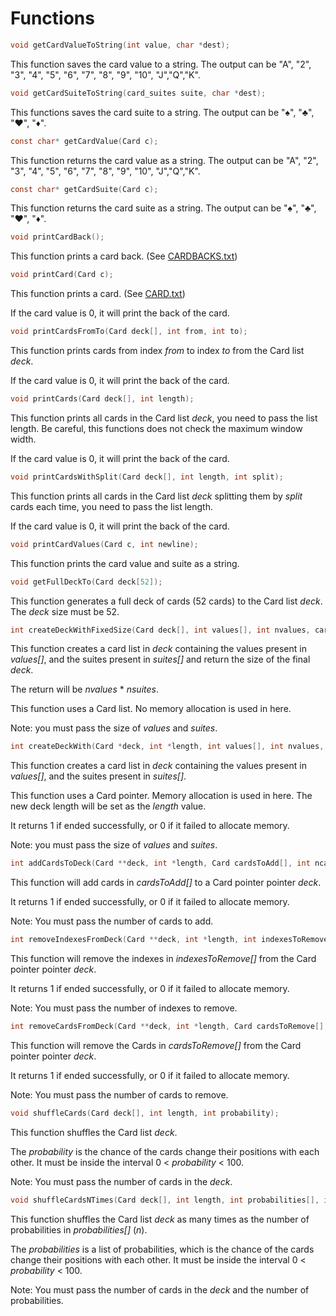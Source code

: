 # Functions

```C
void getCardValueToString(int value, char *dest);
```
This function saves the card value to a string. The output can be "A", "2", "3", "4", "5", "6", "7", "8", "9", "10", "J","Q","K".



```C
void getCardSuiteToString(card_suites suite, char *dest);
```
This functions saves the card suite to a string. The output can be "♠", "♣", "♥", "♦".



```C
const char* getCardValue(Card c);
```
This function returns the card value as a string. The output can be "A", "2", "3", "4", "5", "6", "7", "8", "9", "10", "J","Q","K".



```C
const char* getCardSuite(Card c);
```
This function returns the card suite as a string.  The output can be "♠", "♣", "♥", "♦".



```C
void printCardBack();
```
This function prints a card back. (See [CARDBACKS.txt](CARDBACKS.txt))



```C
void printCard(Card c);
```
This function prints a card. (See [CARD.txt](CARD.txt))

If the card value is 0, it will print the back of the card.



```C
void printCardsFromTo(Card deck[], int from, int to);
```
This function prints cards from index *from* to index *to* from the Card list *deck*.

If the card value is 0, it will print the back of the card.



```C
void printCards(Card deck[], int length);
```
This function prints all cards in the Card list *deck*, you need to pass the list length. Be careful, this functions does not check the maximum window width.

If the card value is 0, it will print the back of the card.



```C
void printCardsWithSplit(Card deck[], int length, int split);
```
This function prints all cards in the Card list *deck* splitting them by *split* cards each time, you need to pass the list length.

If the card value is 0, it will print the back of the card.



```C
void printCardValues(Card c, int newline);
```
This function prints the card value and suite as a string.



```C
void getFullDeckTo(Card deck[52]);
```
This function generates a full deck of cards (52 cards) to the Card list *deck*. The *deck* size must be 52.



```C
int createDeckWithFixedSize(Card deck[], int values[], int nvalues, card_suites suites[], int nsuites);
```
This function creates a card list in *deck* containing the values present in *values[]*, and the suites present in *suites[]* and return the size of the final *deck*. 

The return will be *nvalues* * *nsuites*.

This function uses a Card list. No memory allocation is used in here.

Note: you must pass the size of *values* and *suites*. 



```C
int createDeckWith(Card *deck, int *length, int values[], int nvalues, card_suites suites[], int nsuites);
```
This function creates a card list in *deck* containing the values present in *values[]*, and the suites present in *suites[]*. 

This function uses a Card pointer. Memory allocation is used in here. The new deck length will be set as the *length* value.

It returns 1 if ended successfully, or 0 if it failed to allocate memory.

Note: you must pass the size of *values* and *suites*.



```C
int addCardsToDeck(Card **deck, int *length, Card cardsToAdd[], int ncards);
```
This function will add cards in *cardsToAdd[]* to a Card pointer pointer *deck*. 

It returns 1 if ended successfully, or 0 if it failed to allocate memory.

Note: You must pass the number of cards to add.



```C
int removeIndexesFromDeck(Card **deck, int *length, int indexesToRemove[], int nindexes);
```
This function will remove the indexes in *indexesToRemove[]* from the Card pointer pointer *deck*. 

It returns 1 if ended successfully, or 0 if it failed to allocate memory.

Note: You must pass the number of indexes to remove.



```C
int removeCardsFromDeck(Card **deck, int *length, Card cardsToRemove[], int ncards);
```
This function will remove the Cards in *cardsToRemove[]* from the Card pointer pointer *deck*. 

It returns 1 if ended successfully, or 0 if it failed to allocate memory.

Note: You must pass the number of cards to remove.



```C
void shuffleCards(Card deck[], int length, int probability);
```
This function shuffles the Card list *deck*. 

The *probability* is the chance of the cards change their positions with each other. It must be inside the interval 0 < *probability* < 100.

Note: You must pass the number of cards in the *deck*.



```C
void shuffleCardsNTimes(Card deck[], int length, int probabilities[], int n);
```

This function shuffles the Card list *deck* as many times as the number of probabilities in *probabilities[]* (*n*). 

The *probabilities* is a list of probabilities, which is the chance of the cards change their positions with each other. It must be inside the interval 0 < *probability* < 100.

Note: You must pass the number of cards in the *deck* and the number of probabilities.
